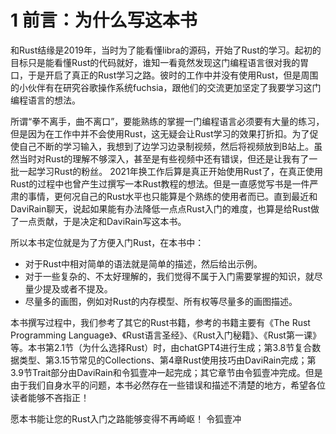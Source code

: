 # 1 前言：为什么写这本书
和Rust结缘是2019年，当时为了能看懂libra的源码，开始了Rust的学习。起初的目标只是能看懂Rust的代码就好，谁知一看竟然发现这门编程语言很对我的胃口，于是开启了真正的Rust学习之路。彼时的工作中并没有使用Rust，但是周围的小伙伴有在研究谷歌操作系统fuchsia，跟他们的交流更加坚定了我要学习这门编程语言的想法。

所谓“拳不离手，曲不离口”，要能熟练的掌握一门编程语言必须要有大量的练习，但是因为在工作中并不会使用Rust，这无疑会让Rust学习的效果打折扣。为了促使自己不断的学习输入，我想到了边学习边录制视频，然后将视频放到B站上。虽然当时对Rust的理解不够深入，甚至是有些视频中还有错误，但还是让我有了一批一起学习Rust的粉丝。
2021年换工作后算是真正开始使用Rust了，在真正使用Rust的过程中也曾产生过撰写一本Rust教程的想法。但是一直感觉写书是一件严肃的事情，更何况自己的Rust水平也只能算是个熟练的使用者而已。直到最近和DaviRain聊天，说起如果能有办法降低一点点Rust入门的难度，也算是给Rust做了一点贡献，于是决定和DaviRain写这本书。

所以本书定位就是为了方便入门Rust，在本书中：
- 对于Rust中相对简单的语法就是简单的描述，然后给出示例。
- 对于一些复杂的、不太好理解的，我们觉得不属于入门需要掌握的知识，就尽量少提及或者不提及。
- 尽量多的画图，例如对Rust的内存模型、所有权等尽量多的画图描述。

本书撰写过程中，我们参考了其它的Rust书籍，参考的书籍主要有《The Rust Programming Language》、《Rust语言圣经》、《Rust入门秘籍》、《Rust第一课》等。本书第2.1节（为什么选择Rust）时，由chatGPT4进行生成；第3.8节复合数据类型、第3.15节常见的Collections、第4章Rust使用技巧由DaviRain完成；第3.9节Trait部分由DaviRain和令狐壹冲一起完成；其它章节由令狐壹冲完成。但是由于我们自身水平的问题，本书必然存在一些错误和描述不清楚的地方，希望各位读者能够不吝指正！

愿本书能让您的Rust入门之路能够变得不再崎岖！
                                                                                                                  令狐壹冲
